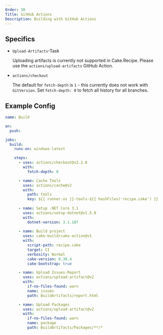 ```yaml
---
Order: 30
Title: GitHub Actions
Description: Building with GitHub Actions
---
```


## Specifics

* `Upload-Artifacts`-Task

  Uploading artifacts is currently not supported in Cake.Recipe. Please use the `actions/upload-artifacts` GitHub Action.

* `actions/checkout`

  The default for `fetch-depth` is `1` - this currently does not work with `GitVersion`. Set `fetch-depth: 0` to fetch all history for all branches.

## Example Config

```yaml
name: Build

on:
  push:

jobs:
  build:
    runs-on: windows-latest

    steps:
      - uses: actions/checkout@v2.2.0
        with:
          fetch-depth: 0

      - name: Cache Tools
        uses: actions/cache@v2
        with:
          path: tools
          key: ${{ runner.os }}-tools-${{ hashFiles('recipe.cake') }}
      
      - name: Setup .NET Core 3.1
        uses: actions/setup-dotnet@v1.5.0
        with:
          dotnet-version: 3.1.107
      
      - name: Build project
        uses: cake-build/cake-action@v1
        with:
          script-path: recipe.cake
          target: CI
          verbosity: Normal
          cake-version: 0.38.4
          cake-bootstrap: true

      - name: Upload Issues-Report
        uses: actions/upload-artifact@v2
        with:
          if-no-files-found: warn
          name: issues
          path: BuildArtifacts/report.html

      - name: Upload Packages
        uses: actions/upload-artifact@v2
        with:
          if-no-files-found: warn
          name: package
          path: BuildArtifacts/Packages/**/*
```
